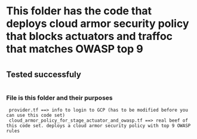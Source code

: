 
# 
# This folder has the code that deploys cloud armor security policy that blocks actuators and traffoc that matches OWASP top 9
#


## Tested successfuly
#


###  File is this folder and their purposes
     provider.tf ==> info to login to GCP (has to be modified before you can use this code set)
     cloud_armor_policy_for_stage_actuator_and_owasp.tf ==> real beef of this code set. deploys a cloud armor security policy with top 9 OWASP rules
